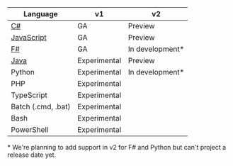 |Language                                 |v1          |v2|
|-----------------------------------------|------------|--|
|[C#](functions-reference-csharp.md)      |GA          |Preview|
|[JavaScript](functions-reference-node.md)|GA          |Preview|
|[F#](functions-reference-fsharp.md)      |GA          |In development\*|
|[Java](functions-reference-java.md)      |Experimental|Preview|
|Python                                   |Experimental|In development\*|
|PHP                                      |Experimental||
|TypeScript                               |Experimental||
|Batch (.cmd, .bat)                       |Experimental||
|Bash                                     |Experimental||
|PowerShell                               |Experimental||

\* We're planning to add support in v2 for F# and Python but can't project a release date yet.
